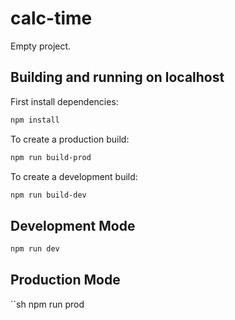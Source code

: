 # calc-time

Empty project.

## Building and running on localhost

First install dependencies:

```sh
npm install
```

To create a production build:

```sh
npm run build-prod
```

To create a development build:

```sh
npm run build-dev
```

## Development Mode

```sh
npm run dev
```


## Production Mode

``sh
npm run prod
```